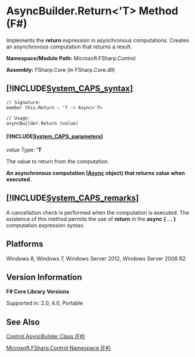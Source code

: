 # AsyncBuilder.Return<'T> Method (F#)

Implements the **return** expression in asynchronous computations. Creates an asynchronous computation that returns a result.

**Namespace/Module Path:** Microsoft.FSharp.Control

**Assembly:** FSharp.Core (in FSharp.Core.dll)


## [!INCLUDE[System_CAPS_syntax](//System/Token/System_CAPS_syntax_md.md)]

```
// Signature:
member this.Return : 'T -> Async<'T>

// Usage:
asyncBuilder.Return (value)
```

#### [!INCLUDE[System_CAPS_parameters](//System/Token/System_CAPS_parameters_md.md)]
*value*
Type: **'T**


The value to return from the computation.



**An asynchronous computation ([Async](http://msdn.microsoft.com/en-us/library/03eb4d12-a01a-4565-a077-5e83f17cf6f7) object) that returns value when executed.**
## [!INCLUDE[System_CAPS_remarks](//System/Token/System_CAPS_remarks_md.md)]
A cancellation check is performed when the computation is executed. The existence of this method permits the use of **return** in the **async { ... }** computation expression syntax.


## Platforms
Windows 8, Windows 7, Windows Server 2012, Windows Server 2008 R2


## Version Information
**F# Core Library Versions**

Supported in: 2.0, 4.0, Portable




## See Also
[Control.AsyncBuilder Class &#40;F&#35;&#41;](Control.AsyncBuilder+Class+28%F%2329%.md)

[Microsoft.FSharp.Control Namespace &#40;F&#35;&#41;](Microsoft.FSharp.Control+Namespace+28%F%2329%.md)


